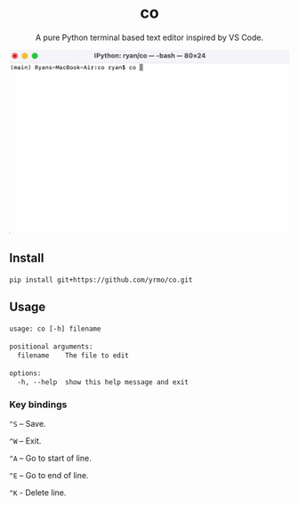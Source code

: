 <div align="center">
<h1>co</h1>

A pure Python terminal based text editor inspired by VS Code. 

<img src="co.gif"></img>
</div>

## Install

```
pip install git+https://github.com/yrmo/co.git
```

## Usage

```
usage: co [-h] filename

positional arguments:
  filename    The file to edit

options:
  -h, --help  show this help message and exit
```

### Key bindings

`^S` – Save.

`^W` – Exit.

`^A` – Go to start of line.

`^E` – Go to end of line.

`^K` - Delete line.

